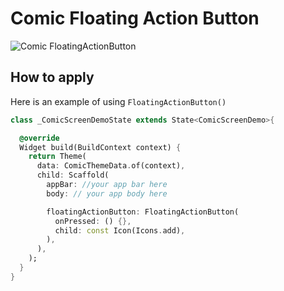 # Comic Floating Action Button

![Comic FloatingActionButton](../../images/comic.floatin.action.button.png)

## How to apply

Here is an example of using `FloatingActionButton()`

```dart
class _ComicScreenDemoState extends State<ComicScreenDemo>{

  @override
  Widget build(BuildContext context) {
    return Theme(
      data: ComicThemeData.of(context),
      child: Scaffold(
        appBar: //your app bar here
        body: // your app body here

        floatingActionButton: FloatingActionButton(
          onPressed: () {},
          child: const Icon(Icons.add),
        ),
      ),
    );
  }
}
```